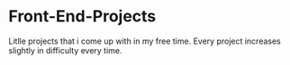 # Front-End-Projects
Litlle projects that i come up with in my free time. Every project increases slightly in difficulty every time.
